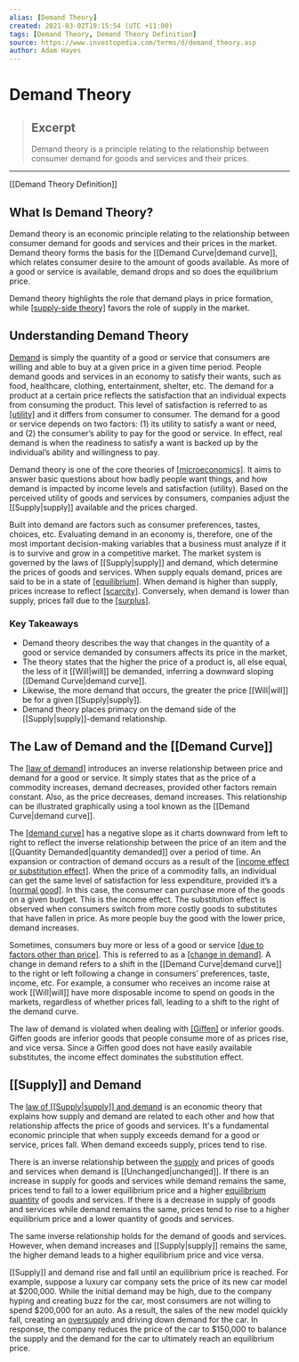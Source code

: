 ```yaml
---
alias: [Demand Theory]
created: 2021-03-02T19:15:54 (UTC +11:00)
tags: [Demand Theory, Demand Theory Definition]
source: https://www.investopedia.com/terms/d/demand_theory.asp
author: Adam Hayes
---
```


# Demand Theory

> ## Excerpt
> Demand theory is a principle relating to the relationship between consumer demand for goods and services and their prices.

---

[[Demand Theory Definition]]
## What Is Demand Theory?

Demand theory is an economic principle relating to the relationship between consumer demand for goods and services and their prices in the market. Demand theory forms the basis for the [[Demand Curve|demand curve]], which relates consumer desire to the amount of goods available. As more of a good or service is available, demand drops and so does the equilibrium price.

Demand theory highlights the role that demand plays in price formation, while [[supply-side theory]](https://www.investopedia.com/terms/s/[[Supply|supply]]-sidetheory.asp) favors the role of supply in the market.

## Understanding Demand Theory

[Demand](https://www.investopedia.com/terms/d/demand.asp) is simply the quantity of a good or service that consumers are willing and able to buy at a given price in a given time period. People demand goods and services in an economy to satisfy their wants, such as food, healthcare, clothing, entertainment, shelter, etc. The demand for a product at a certain price reflects the satisfaction that an individual expects from consuming the product. This level of satisfaction is referred to as [[utility]](https://www.investopedia.com/terms/u/utility.asp) and it differs from consumer to consumer. The demand for a good or service depends on two factors: (1) its utility to satisfy a want or need, and (2) the consumer’s ability to pay for the good or service. In effect, real demand is when the readiness to satisfy a want is backed up by the individual’s ability and willingness to pay.

Demand theory is one of the core theories of [[microeconomics]](https://www.investopedia.com/terms/m/microeconomics.asp). It aims to answer basic questions about how badly people want things, and how demand is impacted by income levels and satisfaction (utility). Based on the perceived utility of goods and services by consumers, companies adjust the [[Supply|supply]] available and the prices charged.

Built into demand are factors such as consumer preferences, tastes, choices, etc. Evaluating demand in an economy is, therefore, one of the most important decision-making variables that a business must analyze if it is to survive and grow in a competitive market. The market system is governed by the laws of [[Supply|supply]] and demand, which determine the prices of goods and services. When supply equals demand, prices are said to be in a state of [[equilibrium]](https://www.investopedia.com/terms/e/equilibrium.asp). When demand is higher than supply, prices increase to reflect [[scarcity]](https://www.investopedia.com/terms/s/scarcity.asp). Conversely, when demand is lower than supply, prices fall due to the [[surplus]](https://www.investopedia.com/terms/s/[[Surplus|surplus]].asp).

### Key Takeaways

-   Demand theory describes the way that changes in the quantity of a good or service demanded by consumers affects its price in the market,
-   The theory states that the higher the price of a product is, all else equal, the less of it [[Will|will]] be demanded, inferring a downward sloping [[Demand Curve|demand curve]].
-   Likewise, the more demand that occurs, the greater the price [[Will|will]] be for a given [[Supply|supply]].
-   Demand theory places primacy on the demand side of the [[Supply|supply]]-demand relationship.

## The Law of Demand and the [[Demand Curve]]

The [[law of demand]](https://www.investopedia.com/terms/l/lawofdemand.asp) introduces an inverse relationship between price and demand for a good or service. It simply states that as the price of a commodity increases, demand decreases, provided other factors remain constant. Also, as the price decreases, demand increases. This relationship can be illustrated graphically using a tool known as the [[Demand Curve|demand curve]].

The [[demand curve]](https://www.investopedia.com/terms/d/demand-curve.asp) has a negative slope as it charts downward from left to right to reflect the inverse relationship between the price of an item and the [[Quantity Demanded|quantity demanded]] over a period of time. An expansion or contraction of demand occurs as a result of the [[income effect or substitution effect]](https://www.investopedia.com/ask/answers/041415/whats-difference-between-income-effect-and-substitution-effect.asp). When the price of a commodity falls, an individual can get the same level of satisfaction for less expenditure, provided it’s a [[normal good]](https://www.investopedia.com/terms/n/normal-good.asp). In this case, the consumer can purchase more of the goods on a given budget. This is the income effect. The substitution effect is observed when consumers switch from more costly goods to substitutes that have fallen in price. As more people buy the good with the lower price, demand increases.

Sometimes, consumers buy more or less of a good or service [[due to factors other than price]](https://www.investopedia.com/ask/answers/042815/which-economic-factors-most-affect-demand-consumer-goods.asp). This is referred to as a [[change in demand]](https://www.investopedia.com/terms/c/changeindemand.asp). A change in demand refers to a shift in the [[Demand Curve|demand curve]] to the right or left following a change in consumers’ preferences, taste, income, etc. For example, a consumer who receives an income raise at work [[Will|will]] have more disposable income to spend on goods in the markets, regardless of whether prices fall, leading to a shift to the right of the demand curve.

The law of demand is violated when dealing with [[Giffen]](https://www.investopedia.com/terms/g/giffen-good.asp) or inferior goods. Giffen goods are inferior goods that people consume more of as prices rise, and vice versa. Since a Giffen good does not have easily available substitutes, the income effect dominates the substitution effect.

## [[Supply]] and Demand

The [law of [[Supply|supply]] and demand](https://www.investopedia.com/terms/l/law-of-supply-demand.asp) is an economic theory that explains how supply and demand are related to each other and how that relationship affects the price of goods and services. It's a fundamental economic principle that when supply exceeds demand for a good or service, prices fall. When demand exceeds supply, prices tend to rise.

There is an inverse relationship between the [supply](https://www.investopedia.com/terms/s/[[Supply|supply]].asp) and prices of goods and services when demand is [[Unchanged|unchanged]]. If there is an increase in supply for goods and services while demand remains the same, prices tend to fall to a lower equilibrium price and a higher [equilibrium quantity](https://www.investopedia.com/terms/e/equilibrium-quantity.asp) of goods and services. If there is a decrease in supply of goods and services while demand remains the same, prices tend to rise to a higher equilibrium price and a lower quantity of goods and services.

The same inverse relationship holds for the demand of goods and services. However, when demand increases and [[Supply|supply]] remains the same, the higher demand leads to a higher equilibrium price and vice versa.

[[Supply]] and demand rise and fall until an equilibrium price is reached. For example, suppose a luxury car company sets the price of its new car model at $200,000. While the initial demand may be high, due to the company hyping and creating buzz for the car, most consumers are not willing to spend $200,000 for an auto. As a result, the sales of the new model quickly fall, creating an [oversupply](https://www.investopedia.com/terms/o/oversupply.asp) and driving down demand for the car. In response, the company reduces the price of the car to $150,000 to balance the supply and the demand for the car to ultimately reach an equilibrium price.
